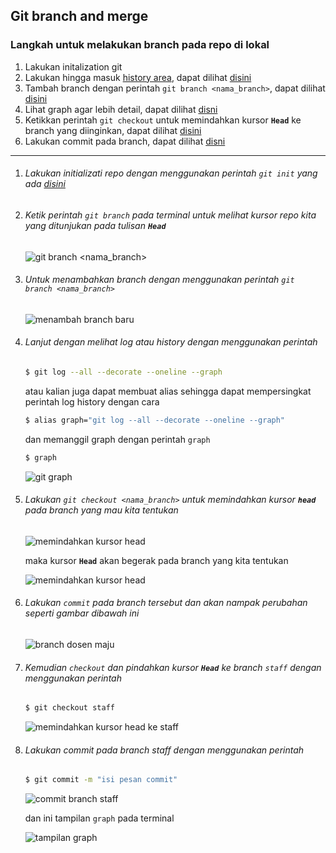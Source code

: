 ## Git branch and merge

### Langkah untuk melakukan branch pada repo di lokal

1. Lakukan initalization git
2. Lakukan hingga masuk [history area](git-init.md#3-area-pada-repo-git), dapat dilihat [disini](#ketik-perintah-git-branch-pada-terminal-untuk-melihat-kursor-repo-kita-yang-ditunjukan-pada-tulisan-head)
3. Tambah branch dengan perintah `git branch <nama_branch>`, dapat dilihat [disini](#untuk-menambahkan-branch-dengan-menggunakan-perintah-git-branch-nama_branch)
4. Lihat graph agar lebih detail, dapat dilihat [disni](#lanjut-dengan-melihat-log-atau-history-dengan-menggunakan-perintah)
5. Ketikkan perintah `git checkout` untuk memindahkan kursor **`Head`** ke branch yang diinginkan, dapat dilihat [disini](#lakukan-git-checkout-nama_branch-untuk-memindahkan-kursor-head-pada-branch-yang-mau-kita-tentukan)
6. Lakukan commit pada branch, dapat dilihat [disni](#lakukan-commit-pada-branch-staff-dengan-menggunakan-perintah)

---

1. ###### Lakukan initializati repo dengan menggunakan perintah `git init` yang ada [disini](./git-init.md#initialization-git-on-repository)

2. ###### Ketik perintah `git branch` pada terminal untuk melihat kursor repo kita yang ditunjukan pada tulisan **`Head`**

   ![git branch <nama_branch>](https://cdn.statically.io/img/i.ibb.co/KD5Lk9N/2023-01-22-10-22.png)

3. ###### Untuk menambahkan branch dengan menggunakan perintah `git branch <nama_branch>`

   ![menambah branch baru](https://cdn.statically.io/img/i.ibb.co/r7dd3nC/2023-01-22-11-05.png)

4. ###### Lanjut dengan melihat log atau history dengan menggunakan perintah

   ```bash
   $ git log --all --decorate --oneline --graph
   ```

   atau kalian juga dapat membuat alias sehingga dapat mempersingkat perintah log history dengan cara

   ```bash
   $ alias graph="git log --all --decorate --oneline --graph"
   ```

   dan memanggil graph dengan perintah `graph`

   ```bash
   $ graph
   ```

   ![git graph](https://cdn.statically.io/img/i.ibb.co/0JNjvLM/2023-01-22-11-11.png)

5. ###### Lakukan `git checkout <nama_branch>` untuk memindahkan kursor **`head`** pada branch yang mau kita tentukan

   ![memindahkan kursor head](https://cdn.statically.io/img/i.ibb.co/jDHgbBY/2023-01-22-11-17.png)

   maka kursor **`Head`** akan begerak pada branch yang kita tentukan

   ![memindahkan kursor head](https://cdn.statically.io/img/i.ibb.co/LJhCVJr/2023-01-22-11-19.png)

6. ###### Lakukan `commit` pada branch tersebut dan akan nampak perubahan seperti gambar dibawah ini

   ![branch dosen maju](https://cdn.statically.io/img/i.ibb.co/WV4KJBz/2023-01-22-11-33.png)

7. ###### Kemudian `checkout` dan pindahkan kursor **`Head`** ke branch `staff` dengan menggunakan perintah

   ```bash
   $ git checkout staff
   ```

   ![memindahkan kursor head ke staff](https://cdn.statically.io/img/i.ibb.co/3WTVk8f/2023-01-22-11-37.png)

8. ###### Lakukan commit pada branch staff dengan menggunakan perintah

   ```bash
   $ git commit -m "isi pesan commit"
   ```

   ![commit branch staff](https://cdn.statically.io/img/i.ibb.co/253MywL/2023-01-22-11-39.png)

   dan ini tampilan `graph` pada terminal

   ![tampilan graph](https://cdn.statically.io/img/i.ibb.co/mvST6MW/2023-01-22-11-40.png)

